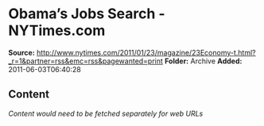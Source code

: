 # Obama’s Jobs Search - NYTimes.com

**Source:** http://www.nytimes.com/2011/01/23/magazine/23Economy-t.html?_r=1&partner=rss&emc=rss&pagewanted=print
**Folder:** Archive
**Added:** 2011-06-03T06:40:28




## Content
*Content would need to be fetched separately for web URLs*
